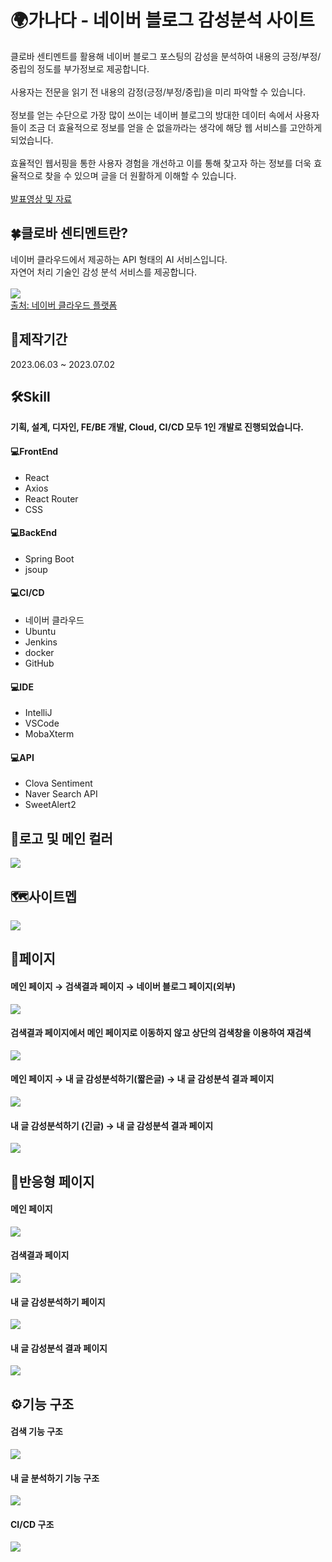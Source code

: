 <h1>🌍가나다 - 네이버 블로그 감성분석 사이트</h1>
클로바 센티멘트를 활용해 네이버 블로그 포스팅의 감성을 분석하여 내용의 긍정/부정/중립의 정도를 부가정보로 제공합니다. <br><br>
사용자는 전문을 읽기 전 내용의 감정(긍정/부정/중립)을 미리 파악할 수 있습니다. <br><br>
정보를 얻는 수단으로 가장 많이 쓰이는 네이버 블로그의 방대한 데이터 속에서 사용자들이 조금 더 효율적으로 정보를 얻을 순 없을까라는 생각에 해당 웹 서비스를 고안하게 되었습니다. <br><br>
효율적인 웹서핑을 통한 사용자 경험을 개선하고 이를 통해 찾고자 하는 정보를 더욱 효율적으로 찾을 수 있으며 글을 더 원활하게 이해할 수 있습니다.<br><br>
<a href='https://ncamp.magicecole.com/Home/Project/4480c10f-c185-4d68-a1bf-74d440d655cf?page=1&groupId=0'>발표영상 및 자료</a>

<h2>🍀클로바 센티멘트란?</h2>
네이버 클라우드에서 제공하는 API 형태의 AI 서비스입니다. <br>
자연어 처리 기술인 감성 분석 서비스를 제공합니다. <br><br>
<img src='https://github.com/Nyoungsun/GANADA/assets/121652746/428235b1-fd6c-4e4c-8ddb-0cae2ea710d4'> <br>
<a href='https://www.ncloud.com/product/aiService/clovaSentiment'>출처: 네이버 클라우드 플랫폼</a>

<h2>📆제작기간</h2>
2023.06.03 ~ 2023.07.02

<h2>🛠Skill</h2>
<strong>기획, 설계, 디자인, FE/BE 개발, Cloud, CI/CD 모두 1인 개발로 진행되었습니다.</strong>

<h4>💻FrontEnd</h4>
<ul>
<li>React</li>
<li>Axios</li>
<li>React Router</li> 
<li>CSS</li>
</ul>

<h4>💻BackEnd</h4>
<ul>
<li>Spring Boot</li>
<li>jsoup</li>
</ul>

<h4>💻CI/CD</h4>
<ul>
<li>네이버 클라우드</li>
<li>Ubuntu</li>
<li>Jenkins</li>
<li>docker</li>
<li>GitHub</li>
</ul>

<h4>💻IDE</h4>
<ul>
<li>IntelliJ</li>
<li>VSCode</li>
<li>MobaXterm</li>
</ul>

<h4>💻API</h4>
<ul>
<li>Clova Sentiment</li>
<li>Naver Search API</li>
<li>SweetAlert2</li>
</ul>

<h2>🎨로고 및 메인 컬러</h2>
<img src='https://github.com/Nyoungsun/GANADA/assets/121652746/5f8e3b57-9273-44e4-92da-93e73247c98e'>

<h2>🗺️사이트멥</h2>
<img src='https://github.com/Nyoungsun/GANADA/assets/121652746/b9b7b64f-c7e5-4b12-b426-26cec877d82c'>

<h2>📄페이지</h2>
<h4>메인 페이지 → 검색결과 페이지 → 네이버 블로그 페이지(외부)</h4>
<img src='https://github.com/Nyoungsun/GANADA/assets/121652746/0d68ac03-874b-4c9d-b486-671e28ec33d7'>
<h4>검색결과 페이지에서 메인 페이지로 이동하지 않고 상단의 검색창을 이용하여 재검색</h4>
<img src='https://github.com/Nyoungsun/GANADA/assets/121652746/b2b41a8b-8126-4e5d-9acc-aba908709299'>
<h4>메인 페이지 → 내 글 감성분석하기(짧은글) → 내 글 감성분석 결과 페이지</h4>
<img src='https://github.com/Nyoungsun/GANADA/assets/121652746/9776a68b-b9cd-4082-94e3-d7f32b8d88d7'>
<h4>내 글 감성분석하기 (긴글) → 내 글 감성분석 결과 페이지</h4>
<img src='https://github.com/Nyoungsun/GANADA/assets/121652746/d44f24b4-cd90-4142-9830-738fc7133d4d'>

<h2>📄반응형 페이지</h2>
<h4>메인 페이지</h4>
<img src='https://github.com/Nyoungsun/GANADA/assets/121652746/7be832b1-b630-4fd1-ab19-051e71777151'>
<h4>검색결과 페이지</h4>
<img src='https://github.com/Nyoungsun/GANADA/assets/121652746/62db32e9-ceb1-4d95-b2f7-9f700a9aa87c'>
<h4>내 글 감성분석하기 페이지</h4>
<img src='https://github.com/Nyoungsun/GANADA/assets/121652746/175fcfbe-0915-4d09-bbad-7dd8537fe059'>
<h4>내 글 감성분석 결과 페이지</h4>
<img src='https://github.com/Nyoungsun/GANADA/assets/121652746/827b0f5b-2fda-4e08-adaf-1a6a1b83fb31'>

<h2>⚙️기능 구조</h2>
<h4>검색 기능 구조</h4>
<img src='https://github.com/Nyoungsun/GANADA/assets/121652746/4341dc14-eb31-4d37-bb62-d9dd990bd77e'>
<h4>내 글 분석하기 기능 구조</h4>
<img src='https://github.com/Nyoungsun/GANADA/assets/121652746/cff9d5b4-81a9-4213-8356-6763f23fc064'>
<h4>CI/CD 구조</h4>
<img src='https://github.com/Nyoungsun/GANADA/assets/121652746/0eaf6619-e6c6-48f0-a0f3-b84f38a92147'>
